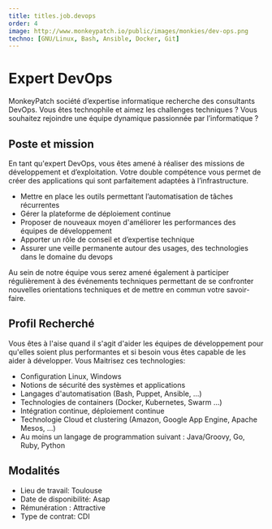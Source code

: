 ```yaml
---
title: titles.job.devops
order: 4
image: http://www.monkeypatch.io/public/images/monkies/dev-ops.png
techno: [GNU/Linux, Bash, Ansible, Docker, Git]
---
```


# Expert DevOps

MonkeyPatch société d’expertise informatique recherche des consultants DevOps. Vous êtes technophile et aimez les challenges techniques ? Vous souhaitez rejoindre une équipe dynamique passionnée par l’informatique ?

## Poste et mission

En tant qu'expert DevOps, vous êtes amené à réaliser des missions de développement et d’exploitation. Votre double compétence vous permet de  créer des applications qui sont parfaitement adaptées à l’infrastructure.

 * Mettre en place les outils permettant l’automatisation de tâches récurrentes
 * Gérer la plateforme de déploiement continue
 * Proposer de nouveaux moyen d'améliorer les performances des équipes de développement
 * Apporter un rôle de conseil et d’expertise technique
 * Assurer une veille permanente autour des usages, des technologies dans le domaine du devops

<!--more-->

Au sein de notre équipe vous serez amené également à participer régulièrement à des événements techniques permettant de se confronter nouvelles orientations techniques et de mettre en commun votre savoir-faire.

## Profil Recherché

Vous êtes à l'aise quand il s'agit d'aider les équipes de développement pour qu'elles soient plus performantes et si besoin vous êtes capable de les aider à développer.
Vous Maitrisez ces technologies:

 * Configuration Linux, Windows
 * Notions de sécurité des systèmes et applications
 * Langages d'automatisation (Bash, Puppet, Ansible, ...)
 * Technologies de containers (Docker, Kubernetes, Swarm ...)
 * Intégration continue, déploiement continue
 * Technologie Cloud et clustering (Amazon, Google App Engine, Apache Mesos, ...)
 * Au moins un langage de programmation suivant : Java/Groovy, Go, Ruby, Python

## Modalités

* Lieu de travail: Toulouse
* Date de disponibilité: Asap
* Rémunération : Attractive
* Type de contrat: CDI
